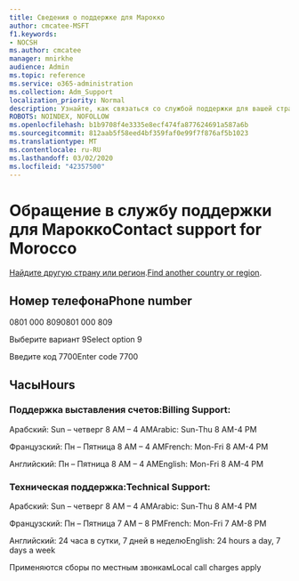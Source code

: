 ```yaml
---
title: Сведения о поддержке для Марокко
author: cmcatee-MSFT
f1.keywords:
- NOCSH
ms.author: cmcatee
manager: mnirkhe
audience: Admin
ms.topic: reference
ms.service: o365-administration
ms.collection: Adm_Support
localization_priority: Normal
description: Узнайте, как связаться со службой поддержки для вашей страны или региона.
ROBOTS: NOINDEX, NOFOLLOW
ms.openlocfilehash: b1b9708f4e3335e8ecf474fa877624691a587a6b
ms.sourcegitcommit: 812aab5f58eed4bf359faf0e99f7f876af5b1023
ms.translationtype: MT
ms.contentlocale: ru-RU
ms.lasthandoff: 03/02/2020
ms.locfileid: "42357500"
---
```

# <a name="contact-support-for-morocco"></a><span data-ttu-id="60dd3-103">Обращение в службу поддержки для Марокко</span><span class="sxs-lookup"><span data-stu-id="60dd3-103">Contact support for Morocco</span></span>

<span data-ttu-id="60dd3-104">[Найдите другую страну или регион](../contact-support-for-business-products.md).</span><span class="sxs-lookup"><span data-stu-id="60dd3-104">[Find another country or region](../contact-support-for-business-products.md).</span></span>

## <a name="phone-number"></a><span data-ttu-id="60dd3-105">Номер телефона</span><span class="sxs-lookup"><span data-stu-id="60dd3-105">Phone number</span></span>
<span data-ttu-id="60dd3-106">0801 000 809</span><span class="sxs-lookup"><span data-stu-id="60dd3-106">0801 000 809</span></span>

<span data-ttu-id="60dd3-107">Выберите вариант 9</span><span class="sxs-lookup"><span data-stu-id="60dd3-107">Select option 9</span></span>

<span data-ttu-id="60dd3-108">Введите код 7700</span><span class="sxs-lookup"><span data-stu-id="60dd3-108">Enter code 7700</span></span>

## <a name="hours"></a><span data-ttu-id="60dd3-109">Часы</span><span class="sxs-lookup"><span data-stu-id="60dd3-109">Hours</span></span>
### <a name="billing-support"></a><span data-ttu-id="60dd3-110">Поддержка выставления счетов:</span><span class="sxs-lookup"><span data-stu-id="60dd3-110">Billing Support:</span></span>

<span data-ttu-id="60dd3-111">Арабский: Sun – четверг 8 AM – 4 AM</span><span class="sxs-lookup"><span data-stu-id="60dd3-111">Arabic: Sun-Thu 8 AM-4 PM</span></span>

<span data-ttu-id="60dd3-112">Французский: Пн – Пятница 8 AM – 4 AM</span><span class="sxs-lookup"><span data-stu-id="60dd3-112">French: Mon-Fri 8 AM-4 PM</span></span>

<span data-ttu-id="60dd3-113">Английский: Пн – Пятница 8 AM – 4 AM</span><span class="sxs-lookup"><span data-stu-id="60dd3-113">English: Mon-Fri 8 AM-4 PM</span></span>

### <a name="technical-support"></a><span data-ttu-id="60dd3-114">Техническая поддержка:</span><span class="sxs-lookup"><span data-stu-id="60dd3-114">Technical Support:</span></span>

<span data-ttu-id="60dd3-115">Арабский: Sun – четверг 8 AM – 4 AM</span><span class="sxs-lookup"><span data-stu-id="60dd3-115">Arabic: Sun-Thu 8 AM-4 PM</span></span>

<span data-ttu-id="60dd3-116">Французский: Пн – Пятница 7 AM – 8 PM</span><span class="sxs-lookup"><span data-stu-id="60dd3-116">French: Mon-Fri 7 AM-8 PM</span></span>

<span data-ttu-id="60dd3-117">Английский: 24 часа в сутки, 7 дней в неделю</span><span class="sxs-lookup"><span data-stu-id="60dd3-117">English: 24 hours a day, 7 days a week</span></span>

<span data-ttu-id="60dd3-118">Применяются сборы по местным звонкам</span><span class="sxs-lookup"><span data-stu-id="60dd3-118">Local call charges apply</span></span>
